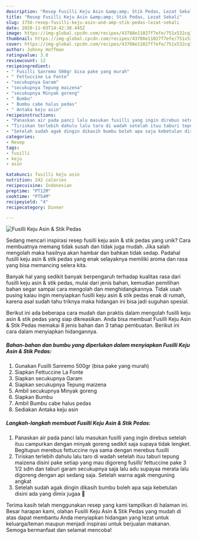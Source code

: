 ```yaml
---
description: "Resep Fusilli Keju Asin &amp;amp; Stik Pedas, Lezat Sekali"
title: "Resep Fusilli Keju Asin &amp;amp; Stik Pedas, Lezat Sekali"
slug: 1756-resep-fusilli-keju-asin-and-amp-stik-pedas-lezat-sekali
date: 2020-11-03T14:42:38.445Z
image: https://img-global.cpcdn.com/recipes/43788e11027f7efe/751x532cq70/fusilli-keju-asin-stik-pedas-foto-resep-utama.jpg
thumbnail: https://img-global.cpcdn.com/recipes/43788e11027f7efe/751x532cq70/fusilli-keju-asin-stik-pedas-foto-resep-utama.jpg
cover: https://img-global.cpcdn.com/recipes/43788e11027f7efe/751x532cq70/fusilli-keju-asin-stik-pedas-foto-resep-utama.jpg
author: Johnny Hoffman
ratingvalue: 3.8
reviewcount: 12
recipeingredient:
- " Fusilli Sanremo 500gr bisa pake yang murah"
- " Fettuccine La Fonte"
- "secukupnya Garam"
- "secukupnya Tepung maizena"
- "secukupnya Minyak goreng"
- " Bumbu"
- " Bumbu cabe halus pedas"
- " Antaka keju asin"
recipeinstructions:
- "Panaskan air pada panci lalu masukan fusilli yang ingin direbus setelah ituu campurkan dengan minyak goreng sedikit saja supaya tidak lengket. Begitupun merebus fettuccine nya sama dengan merebus fusilli"
- "Tiriskan terlebih dahulu lalu taro di wadah setelah ituu taburi tepung maizena disini pake setiap yang mau digoreng fusilli/ fettuccine pake 3 1/2 sdm dan taburi garam secukupnya saja lalu adu supayaa merata lalu digoreng dengan api sedang saja. Setelah warna agak menguning angkat"
- "Setelah sudah agak dingin dikasih bumbu boleh apa saja kebetulan disini ada yang dimix jugaa 🤭"
categories:
- Resep
tags:
- fusilli
- keju
- asin

katakunci: fusilli keju asin 
nutrition: 242 calories
recipecuisine: Indonesian
preptime: "PT12M"
cooktime: "PT54M"
recipeyield: "4"
recipecategory: Dinner

---
```



![Fusilli Keju Asin &amp; Stik Pedas](https://img-global.cpcdn.com/recipes/43788e11027f7efe/751x532cq70/fusilli-keju-asin-stik-pedas-foto-resep-utama.jpg)

Sedang mencari inspirasi resep fusilli keju asin &amp; stik pedas yang unik? Cara membuatnya memang tidak susah dan tidak juga mudah. Jika salah mengolah maka hasilnya akan hambar dan bahkan tidak sedap. Padahal fusilli keju asin &amp; stik pedas yang enak selayaknya memiliki aroma dan rasa yang bisa memancing selera kita.



Banyak hal yang sedikit banyak berpengaruh terhadap kualitas rasa dari fusilli keju asin &amp; stik pedas, mulai dari jenis bahan, kemudian pemilihan bahan segar sampai cara mengolah dan menghidangkannya. Tidak usah pusing kalau ingin menyiapkan fusilli keju asin &amp; stik pedas enak di rumah, karena asal sudah tahu triknya maka hidangan ini bisa jadi suguhan spesial.


Berikut ini ada beberapa cara mudah dan praktis dalam mengolah fusilli keju asin &amp; stik pedas yang siap dikreasikan. Anda bisa membuat Fusilli Keju Asin &amp; Stik Pedas memakai 8 jenis bahan dan 3 tahap pembuatan. Berikut ini cara dalam menyiapkan hidangannya.

<!--inarticleads1-->

##### Bahan-bahan dan bumbu yang diperlukan dalam menyiapkan Fusilli Keju Asin &amp; Stik Pedas:

1. Gunakan  Fusilli Sanremo 500gr (bisa pake yang murah)
1. Siapkan  Fettuccine La Fonte
1. Siapkan secukupnya Garam
1. Siapkan secukupnya Tepung maizena
1. Ambil secukupnya Minyak goreng
1. Siapkan  Bumbu
1. Ambil  Bumbu cabe halus pedas
1. Sediakan  Antaka keju asin




<!--inarticleads2-->

##### Langkah-langkah membuat Fusilli Keju Asin &amp; Stik Pedas:

1. Panaskan air pada panci lalu masukan fusilli yang ingin direbus setelah ituu campurkan dengan minyak goreng sedikit saja supaya tidak lengket. Begitupun merebus fettuccine nya sama dengan merebus fusilli
1. Tiriskan terlebih dahulu lalu taro di wadah setelah ituu taburi tepung maizena disini pake setiap yang mau digoreng fusilli/ fettuccine pake 3 1/2 sdm dan taburi garam secukupnya saja lalu adu supayaa merata lalu digoreng dengan api sedang saja. Setelah warna agak menguning angkat
1. Setelah sudah agak dingin dikasih bumbu boleh apa saja kebetulan disini ada yang dimix jugaa 🤭




Terima kasih telah menggunakan resep yang kami tampilkan di halaman ini. Besar harapan kami, olahan Fusilli Keju Asin &amp; Stik Pedas yang mudah di atas dapat membantu Anda menyiapkan hidangan yang lezat untuk keluarga/teman maupun menjadi inspirasi untuk berjualan makanan. Semoga bermanfaat dan selamat mencoba!
